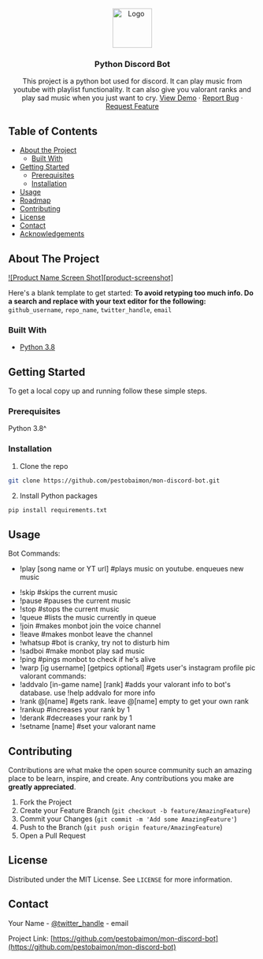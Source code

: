 <br />
<p align="center">
  <a href="https://github.com/github_username/repo_name">
    <img src="images/logo.png" alt="Logo" width="80" height="80">
  </a>

  <h3 align="center">Python Discord Bot</h3>

  <p align="center">
    This project is a python bot used for discord. It can play music from youtube with playlist functionality. It can also give you valorant ranks and play sad music when you just want to cry.
    <a href="https://github.com/github_username/repo_name">View Demo</a>
    ·
    <a href="https://github.com/github_username/repo_name/issues">Report Bug</a>
    ·
    <a href="https://github.com/github_username/repo_name/issues">Request Feature</a>
  </p>
</p>

<!-- TABLE OF CONTENTS -->
## Table of Contents

* [About the Project](#about-the-project)
  * [Built With](#built-with)
* [Getting Started](#getting-started)
  * [Prerequisites](#prerequisites)
  * [Installation](#installation)
* [Usage](#usage)
* [Roadmap](#roadmap)
* [Contributing](#contributing)
* [License](#license)
* [Contact](#contact)
* [Acknowledgements](#acknowledgements)



<!-- ABOUT THE PROJECT -->
## About The Project

[![Product Name Screen Shot][product-screenshot]](https://example.com)

Here's a blank template to get started:
**To avoid retyping too much info. Do a search and replace with your text editor for the following:**
`github_username`, `repo_name`, `twitter_handle`, `email`


### Built With

* [Python 3.8]()


<!-- GETTING STARTED -->
## Getting Started

To get a local copy up and running follow these simple steps.

### Prerequisites

Python 3.8^

### Installation

1. Clone the repo
```sh
git clone https://github.com/pestobaimon/mon-discord-bot.git
```
2. Install Python packages
```sh
pip install requirements.txt
```



<!-- USAGE EXAMPLES -->
## Usage

Bot Commands:</br>
- !play [song name or YT url]             #plays music on youtube. enqueues new music</br>
* !skip                                    #skips the current music</br>
* !pause                                   #pauses the current music</br>
* !stop                                    #stops the current music</br>
* !queue                                   #lists the music currently in queue</br>
* !join                                    #makes monbot join the voice channel</br>
* !leave                                   #makes monbot leave the channel</br>
* !whatsup                                 #bot is cranky, try not to disturb him</br>
* !sadboi                                  #make monbot play sad music</br>
* !ping                                    #pings monbot to check if he's alive</br>
* !warp [ig username] [getpics optional]   #gets user's instagram profile pic</br>
valorant commands:</br>
* !addvalo [in-game name] [rank]   #adds your valorant info to bot's database. use !help addvalo for more info</br>
* !rank @[name]                    #gets rank. leave @[name] empty to get your own rank</br>
* !rankup                          #increases your rank by 1</br>
* !derank                          #decreases your rank by 1</br>
* !setname [name]                  #set your valorant name</br>


<!-- CONTRIBUTING -->
## Contributing

Contributions are what make the open source community such an amazing place to be learn, inspire, and create. Any contributions you make are **greatly appreciated**.

1. Fork the Project
2. Create your Feature Branch (`git checkout -b feature/AmazingFeature`)
3. Commit your Changes (`git commit -m 'Add some AmazingFeature'`)
4. Push to the Branch (`git push origin feature/AmazingFeature`)
5. Open a Pull Request



<!-- LICENSE -->
## License

Distributed under the MIT License. See `LICENSE` for more information.



<!-- CONTACT -->
## Contact

Your Name - [@twitter_handle](https://twitter.com/twitter_handle) - email

Project Link: [https://github.com/pestobaimon/mon-discord-bot](https://github.com/pestobaimon/mon-discord-bot)
